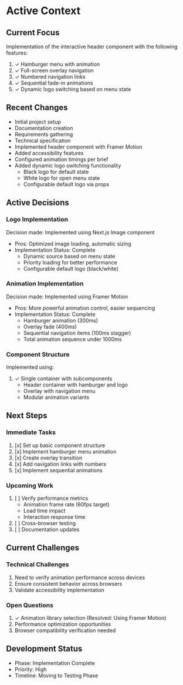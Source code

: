 # Active Context

## Current Focus
Implementation of the interactive header component with the following features:
1. ✓ Hamburger menu with animation
2. ✓ Full-screen overlay navigation
3. ✓ Numbered navigation links
4. ✓ Sequential fade-in animations
5. ✓ Dynamic logo switching based on menu state

## Recent Changes
- Initial project setup
- Documentation creation
- Requirements gathering
- Technical specification
- Implemented header component with Framer Motion
- Added accessibility features
- Configured animation timings per brief
- Added dynamic logo switching functionality
  - Black logo for default state
  - White logo for open menu state
  - Configurable default logo via props

## Active Decisions

### Logo Implementation
Decision made: Implemented using Next.js Image component
- Pros: Optimized image loading, automatic sizing
- Implementation Status: Complete
  - Dynamic source based on menu state
  - Priority loading for better performance
  - Configurable default logo (black/white)

### Animation Implementation
Decision made: Implemented using Framer Motion
- Pros: More powerful animation control, easier sequencing
- Implementation Status: Complete
  - Hamburger animation (300ms)
  - Overlay fade (400ms)
  - Sequential navigation items (100ms stagger)
  - Total animation sequence under 1000ms

### Component Structure
Implemented using:
1. ✓ Single container with subcomponents
   - Header container with hamburger and logo
   - Overlay with navigation menu
   - Modular animation variants

## Next Steps

### Immediate Tasks
1. [x] Set up basic component structure
2. [x] Implement hamburger menu animation
3. [x] Create overlay transition
4. [x] Add navigation links with numbers
5. [x] Implement sequential animations

### Upcoming Work
1. [ ] Verify performance metrics
   - Animation frame rate (60fps target)
   - Load time impact
   - Interaction response time
2. [ ] Cross-browser testing
3. [ ] Documentation updates

## Current Challenges

### Technical Challenges
1. Need to verify animation performance across devices
2. Ensure consistent behavior across browsers
3. Validate accessibility implementation

### Open Questions
1. ✓ Animation library selection (Resolved: Using Framer Motion)
2. Performance optimization opportunities
3. Browser compatibility verification needed

## Development Status
- Phase: Implementation Complete
- Priority: High
- Timeline: Moving to Testing Phase
